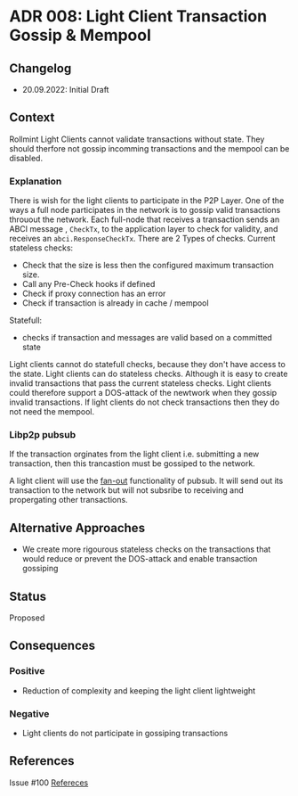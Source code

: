 # ADR 008: Light Client Transaction Gossip & Mempool

## Changelog

- 20.09.2022: Initial Draft

## Context

Rollmint Light Clients cannot validate transactions without state. They should therfore not gossip incomming transactions and the mempool can be disabled.  

### Explanation

There is wish for the light clients to participate in the P2P Layer. One of the ways a full node participates in the network is to gossip valid transactions throuout the network. Each full-node that receives a transaction sends an ABCI message , ```CheckTx```, to the application layer to check for validity, and receives an ```abci.ResponseCheckTx```.
There are 2 Types of checks.
Current stateless checks:

- Check that the size is less then the configured maximum transaction size.
- Call any Pre-Check hooks if defined
- Check if proxy connection has an error
- Check if transaction is already in cache / mempool

Statefull:

- checks if transaction and messages are valid based on a committed state

Light clients cannot do statefull checks, because they don't have access to the state.
Light clients can do stateless checks. Although it is easy to create invalid transactions that pass the current stateless checks. Light clients could therefore support a DOS-attack of the newtwork when they gossip invalid transactions.
If light clients do not check transactions then they do not need the mempool.

### Libp2p pubsub

If the transaction orginates from the light client i.e. submitting a new transaction, then this trancastion must be gossiped to the network.

A light client will use the [fan-out](https://docs.libp2p.io/concepts/publish-subscribe/#fan-out) functionality of pubsub. It will send out its transaction to the network but will not subsribe to receiving and propergating other transactions.

## Alternative Approaches

- We create more rigourous stateless checks on the transactions that would reduce or prevent the DOS-attack and enable transaction gossiping

## Status

Proposed

## Consequences

### Positive

- Reduction of complexity and keeping the light client lightweight

### Negative

- Light clients do not participate in gossiping transactions

## References

Issue #100 [Refereces](https://github.com/celestiaorg/oollmint/issues/100#issuecomment-921848268)
